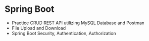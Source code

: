 # Spring Boot
- Practice CRUD REST API utilizing MySQL Database and Postman
- File Upload and Download
- Spring Boot Security, Authentication, Authorization

